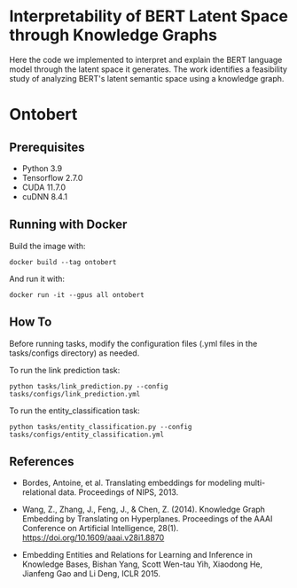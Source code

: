 # Interpretability of BERT Latent Space through Knowledge Graphs
Here the code we implemented to interpret and explain the BERT language model through the latent space it generates. The work identifies a feasibility study of analyzing BERT's latent semantic space using a knowledge graph.

# Ontobert

## Prerequisites

* Python 3.9
* Tensorflow 2.7.0
* CUDA 11.7.0
* cuDNN 8.4.1

## Running with Docker

Build the image with:

```
docker build --tag ontobert
```

And run it with:

```
docker run -it --gpus all ontobert
```

## How To

Before running tasks, modify the configuration files (.yml files in the
tasks/configs directory) as needed.

To run the link prediction task:

```
python tasks/link_prediction.py --config tasks/configs/link_prediction.yml
```

To run the entity_classification task:

```
python tasks/entity_classification.py --config tasks/configs/entity_classification.yml
```


## References

* Bordes, Antoine, et al. Translating embeddings for modeling multi-relational
  data. Proceedings of NIPS, 2013.

* Wang, Z., Zhang, J., Feng, J., & Chen, Z. (2014). Knowledge Graph Embedding
  by Translating on Hyperplanes. Proceedings of the AAAI Conference on
  Artificial Intelligence, 28(1). https://doi.org/10.1609/aaai.v28i1.8870

* Embedding Entities and Relations for Learning and Inference in Knowledge
  Bases, Bishan Yang, Scott Wen-tau Yih, Xiaodong He, Jianfeng Gao and Li Deng,
  ICLR 2015.
